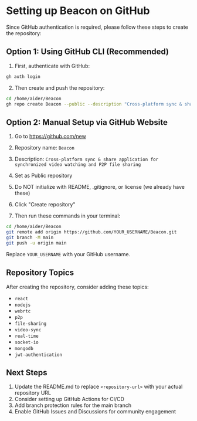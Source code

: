 # Setting up Beacon on GitHub

Since GitHub authentication is required, please follow these steps to create the repository:

## Option 1: Using GitHub CLI (Recommended)

1. First, authenticate with GitHub:
```bash
gh auth login
```

2. Then create and push the repository:
```bash
cd /home/aider/Beacon
gh repo create Beacon --public --description "Cross-platform sync & share application for synchronized video watching and P2P file sharing" --source=. --remote=origin --push
```

## Option 2: Manual Setup via GitHub Website

1. Go to https://github.com/new
2. Repository name: `Beacon`
3. Description: `Cross-platform sync & share application for synchronized video watching and P2P file sharing`
4. Set as Public repository
5. Do NOT initialize with README, .gitignore, or license (we already have these)
6. Click "Create repository"

7. Then run these commands in your terminal:
```bash
cd /home/aider/Beacon
git remote add origin https://github.com/YOUR_USERNAME/Beacon.git
git branch -M main
git push -u origin main
```

Replace `YOUR_USERNAME` with your GitHub username.

## Repository Topics

After creating the repository, consider adding these topics:
- `react`
- `nodejs`
- `webrtc`
- `p2p`
- `file-sharing`
- `video-sync`
- `real-time`
- `socket-io`
- `mongodb`
- `jwt-authentication`

## Next Steps

1. Update the README.md to replace `<repository-url>` with your actual repository URL
2. Consider setting up GitHub Actions for CI/CD
3. Add branch protection rules for the main branch
4. Enable GitHub Issues and Discussions for community engagement